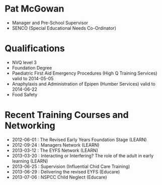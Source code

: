 # Pat McGowan #

* Manager and Pre-School Supervisor
* SENCO (Special Educational Needs Co-Ordinator)

# Qualifications #

* NVQ level 3
* Foundation Degree
* Paediatric First Aid Emergency Procedures (High Q Training Services) valid to 2014-05-05
* Anaphylaxis and Administration of Epipen (Humber Services) valid to 2014-06-22
* Food Safety

# Recent Training Courses and Networking #

* 2012-06-01 : The Revised Early Years Foundation Stage (LEARN)
* 2012-09-24 : Managers Network (LEARN)
* 2013-03-12 : The EYFS Network (LEARN)
* 2013-03-20 : Interacting or Interfering? The role of the adult in early learning (LEARN)
* 2013-06-25 : Supervision (Influential Chid Care Training)
* 2013-06-29 : Delivering the revised EYFS (Educare)
* 2013-07-06 : NSPCC Child Neglect (Educare)

